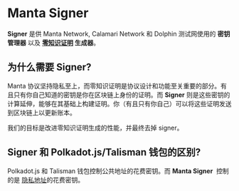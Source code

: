 # Manta Signer

**Signer** 是供 Manta Network, Calamari Network 和 Dolphin 测试网使用的 **密钥管理器** 以及 **[零知识证明](ZKP.md) 生成器**。

## 为什么需要 Signer?

Manta 协议坚持隐私至上，而零知识证明是协议设计和功能至关重要的部分。有且只有你自己知道的密钥是你在区块链上身份的证明。而 **Signer** 则是这些密钥的计算延伸，能够在其基础上构建证明。你（有且只有你自己）可以将这些证明发送到区块链上以更新账本。

我们的目标是改进零知识证明生成的性能，并最终去掉 signer。

## Signer 和 Polkadot.js/Talisman 钱包的区别?

Polkadot.js 和 Talisman 钱包控制公共地址的花费密钥。而 **Manta Signer**  控制的是 [隐私地址](zkAddress.md)的花费密钥。
